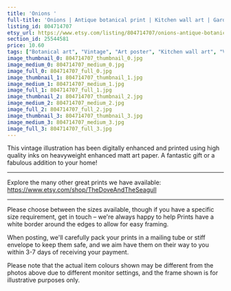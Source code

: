 ```yaml
---
title: 'Onions '
full-title: 'Onions | Antique botanical print | Kitchen wall art | Gardening and seed poster | Vintage home decor | AB16'
listing_id: 804714707
etsy_url: https://www.etsy.com/listing/804714707/onions-antique-botanical-print-kitchen?utm_source=site&utm_medium=api&utm_campaign=api
section_id: 25544581
price: 10.60
tags: ["Botanical art", "Vintage", "Art poster", "Kitchen wall art", "Vegetables print", "Home decor", "Kitchen print", "Antique botanical", "Gardening print", "Gardening wall art", "Cooking", "Onions", "Album Benary"]
image_thumbnail_0: 804714707_thumbnail_0.jpg
image_medium_0: 804714707_medium_0.jpg
image_full_0: 804714707_full_0.jpg
image_thumbnail_1: 804714707_thumbnail_1.jpg
image_medium_1: 804714707_medium_1.jpg
image_full_1: 804714707_full_1.jpg
image_thumbnail_2: 804714707_thumbnail_2.jpg
image_medium_2: 804714707_medium_2.jpg
image_full_2: 804714707_full_2.jpg
image_thumbnail_3: 804714707_thumbnail_3.jpg
image_medium_3: 804714707_medium_3.jpg
image_full_3: 804714707_full_3.jpg
---
```

This vintage illustration has been digitally enhanced and printed using high quality inks on heavyweight enhanced matt art paper. A fantastic gift or a fabulous addition to your home!
 
---

Explore the many other great prints we have available: https://www.etsy.com/shop/TheDoveAndTheSeagull

---

Please choose between the sizes available, though if you have a specific size requirement, get in touch – we&#39;re always happy to help Prints have a white border around the edges to allow for easy framing.

When posting, we&#39;ll carefully pack your prints in a mailing tube or stiff envelope to keep them safe, and we aim have them on their way to you within 3-7 days of receiving your payment.

Please note that the actual item colours shown may be different from the photos above due to different monitor settings, and the frame shown is for illustrative purposes only.
